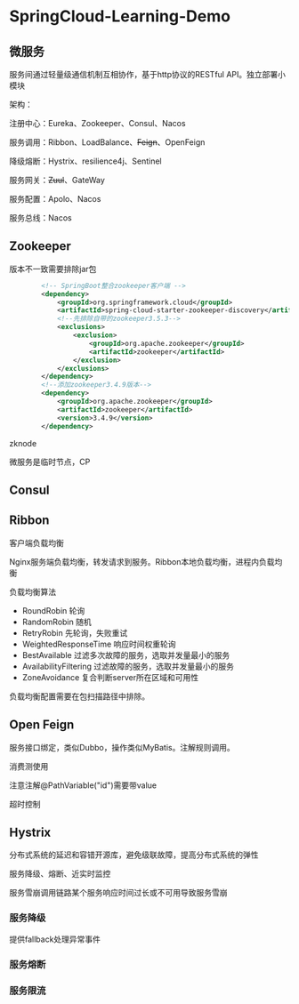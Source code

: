 # SpringCloud-Learning-Demo

## 微服务

服务间通过轻量级通信机制互相协作，基于http协议的RESTful API。独立部署小模块



架构：

注册中心：Eureka、Zookeeper、Consul、Nacos

服务调用：Ribbon、LoadBalance、~~Feign~~、OpenFeign

降级熔断：Hystrix、resilience4j、Sentinel

服务网关：~~Zuul~~、GateWay

服务配置：Apolo、Nacos

服务总线：Nacos





## Zookeeper

版本不一致需要排除jar包

```xml
        <!-- SpringBoot整合zookeeper客户端 -->
        <dependency>
            <groupId>org.springframework.cloud</groupId>
            <artifactId>spring-cloud-starter-zookeeper-discovery</artifactId>
            <!--先排除自带的zookeeper3.5.3-->
            <exclusions>
                <exclusion>
                    <groupId>org.apache.zookeeper</groupId>
                    <artifactId>zookeeper</artifactId>
                </exclusion>
            </exclusions>
        </dependency>
        <!--添加zookeeper3.4.9版本-->
        <dependency>
            <groupId>org.apache.zookeeper</groupId>
            <artifactId>zookeeper</artifactId>
            <version>3.4.9</version>
        </dependency>
```

zknode

微服务是临时节点，CP

## Consul



## Ribbon

客户端负载均衡

Nginx服务端负载均衡，转发请求到服务。Ribbon本地负载均衡，进程内负载均衡

负载均衡算法

* RoundRobin 轮询
* RandomRobin 随机
* RetryRobin 先轮询，失败重试
* WeightedResponseTime 响应时间权重轮询
* BestAvailable 过滤多次故障的服务，选取并发量最小的服务
* AvailabilityFiltering 过滤故障的服务，选取并发量最小的服务
* ZoneAvoidance 复合判断server所在区域和可用性

负载均衡配置需要在包扫描路径中排除。





## Open Feign

服务接口绑定，类似Dubbo，操作类似MyBatis。注解规则调用。

消费测使用

注意注解@PathVariable("id")需要带value

超时控制



## Hystrix

分布式系统的延迟和容错开源库，避免级联故障，提高分布式系统的弹性

服务降级、熔断、近实时监控

服务雪崩调用链路某个服务响应时间过长或不可用导致服务雪崩



### 服务降级

提供fallback处理异常事件

### 服务熔断



### 服务限流

